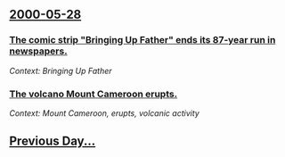 ## [2000-05-28](/news/2000/05/28/index.md)

### [The comic strip "Bringing Up Father" ends its 87-year run in newspapers.](/news/2000/05/28/the-comic-strip-bringing-up-father-ends-its-87-year-run-in-newspapers.md)
_Context: Bringing Up Father_

### [The volcano Mount Cameroon erupts.](/news/2000/05/28/the-volcano-mount-cameroon-erupts.md)
_Context: Mount Cameroon, erupts, volcanic activity_

## [Previous Day...](/news/2000/05/27/index.md)

